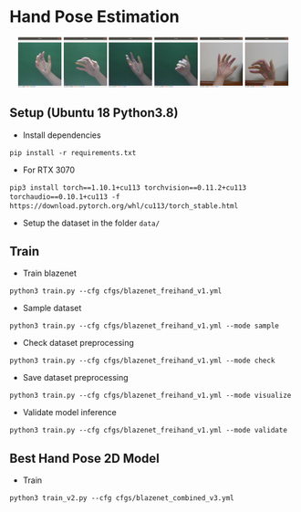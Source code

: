 # Hand Pose Estimation

<p align="center">
  <img alt="inference 1" src="assets/1.png" width="15%">
  <img alt="inference 2" src="assets/2.png" width="15%">
  <img alt="inference 3" src="assets/3.png" width="15%">
  <img alt="inference 4" src="assets/4.png" width="15%">
  <img alt="inference 5" src="assets/5.png" width="15%">
  <img alt="inference 6" src="assets/6.png" width="15%">
</p>

## Setup (Ubuntu 18 Python3.8)
- Install dependencies
```
pip install -r requirements.txt
```
- For RTX 3070
```
pip3 install torch==1.10.1+cu113 torchvision==0.11.2+cu113 torchaudio==0.10.1+cu113 -f https://download.pytorch.org/whl/cu113/torch_stable.html
```
- Setup the dataset in the folder `data/` 

## Train
- Train blazenet
```
python3 train.py --cfg cfgs/blazenet_freihand_v1.yml
```
- Sample dataset
```
python3 train.py --cfg cfgs/blazenet_freihand_v1.yml --mode sample
```
- Check dataset preprocessing
```
python3 train.py --cfg cfgs/blazenet_freihand_v1.yml --mode check
```
- Save dataset preprocessing 
```
python3 train.py --cfg cfgs/blazenet_freihand_v1.yml --mode visualize
```
- Validate model inference
```
python3 train.py --cfg cfgs/blazenet_freihand_v1.yml --mode validate
```

## Best Hand Pose 2D Model
- Train
```
python3 train_v2.py --cfg cfgs/blazenet_combined_v3.yml
```